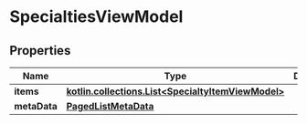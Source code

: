 
# SpecialtiesViewModel

## Properties
Name | Type | Description | Notes
------------ | ------------- | ------------- | -------------
**items** | [**kotlin.collections.List&lt;SpecialtyItemViewModel&gt;**](SpecialtyItemViewModel.md) |  |  [optional]
**metaData** | [**PagedListMetaData**](PagedListMetaData.md) |  |  [optional]



